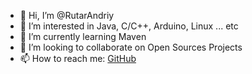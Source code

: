 - 👋 Hi, I’m @RutarAndriy
- 👀 I’m interested in Java, C/C++, Arduino, Linux ... etc
- 🌱 I’m currently learning Maven
- 💞️ I’m looking to collaborate on Open Sources Projects
- 📫 How to reach me: [GitHub](https://github.com/RutarAndriy)

<!--
RutarAndriy/RutarAndriy is a ✨ special ✨ repository because its `README.md` (this file) appears on your GitHub profile.
You can click the Preview link to take a look at your changes.
-->
